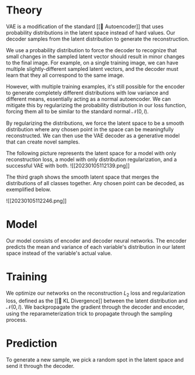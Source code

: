 # Theory
VAE is a modification of the standard [[🧬 Autoencoder]] that uses probability distributions in the latent space instead of hard values. Our decoder samples from the latent distribution to generate the reconstruction.

We use a probability distribution to force the decoder to recognize that small changes in the sampled latent vector should result in minor changes to the final image. For example, on a single training image, we can have multiple slightly-different sampled latent vectors, and the decoder must learn that they all correspond to the same image.

However, with multiple training examples, it's still possible for the encoder to generate completely different distributions with low variance and different means, essentially acting as a normal autoencoder. We can mitigate this by regularizing the probability distribution in our loss function, forcing them all to be similar to the standard normal $\mathcal{N}(0, I)$.

By regularizing the distributions, we force the latent space to be a smooth distribution where any chosen point in the space can be meaningfully reconstructed. We can then use the VAE decoder as a generative model that can create novel samples.

The following picture represents the latent space for a model with only reconstruction loss, a model with only distribution regularization, and a successful VAE with both.
![[20230105112139.png]]

The third graph shows the smooth latent space that merges the distributions of all classes together. Any chosen point can be decoded, as exemplified below.

![[20230105112246.png]]

# Model
Our model consists of encoder and decoder neural networks. The encoder predicts the mean and variance of each variable's distribution in our latent space instead of the variable's actual value.

# Training
We optimize our networks on the reconstruction $L_2$ loss and regularization loss, defined as the [[📏 KL Divergence]] between the latent distribution and $\mathcal{N}(0, I$). We backpropagate the gradient through the decoder and encoder, using the reparameterization trick to propagate through the sampling process.

# Prediction
To generate a new sample, we pick a random spot in the latent space and send it through the decoder.